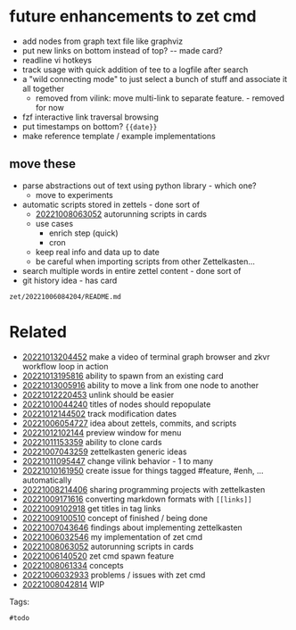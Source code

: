 # future enhancements to zet cmd

- add nodes from graph text file like graphviz
- put new links on bottom instead of top? -- made card?
- readline vi hotkeys
- track usage with quick addition of tee to a logfile after search
- a "wild connecting mode" to just select a bunch of stuff and associate it all together
  - removed from vilink: move multi-link to separate feature. - removed for now
- fzf interactive link traversal browsing
- put timestamps on bottom? `{{date}}`
- make reference template / example implementations

## move these

- parse abstractions out of text using python library - which one?
  - move to experiments
- automatic scripts stored in zettels - done sort of
  - [20221008063052](/zet/20221008063052/README.md) autorunning scripts in cards
  - use cases
    - enrich step (quick)
    - cron
  - keep real info and data up to date
  - be careful when importing scripts from other Zettelkasten...
- search multiple words in entire zettel content - done sort of
- git history idea - has card

` zet/20221006084204/README.md `

# Related

- [20221013204452](/zet/20221013204452/README.md) make a video of terminal graph browser and zkvr workflow loop in action
- [20221013195816](/zet/20221013195816/README.md) ability to spawn from an existing card
- [20221013005916](/zet/20221013005916/README.md) ability to move a link from one node to another
- [20221012220453](/zet/20221012220453/README.md) unlink should be easier
- [20221010044240](/zet/20221010044240/README.md) titles of nodes should repopulate
- [20221012144502](/zet/20221012144502/README.md) track modification dates
- [20221006054727](/zet/20221006054727/README.md) idea about zettels, commits, and scripts
- [20221012102144](/zet/20221012102144/README.md) preview window for menu
- [20221011153359](/zet/20221011153359/README.md) ability to clone cards
- [20221007043259](/zet/20221007043259/README.md) zettelkasten generic ideas
- [20221011095447](/zet/20221011095447/README.md) change vilink behavior - 1 to many
- [20221010161950](/zet/20221010161950/README.md) create issue for things tagged #feature, #enh, ... automatically
- [20221008214406](/zet/20221008214406/README.md) sharing programming projects with zettelkasten
- [20221009171616](/zet/20221009171616/README.md) converting markdown formats with `[[links]]`
- [20221009102918](/zet/20221009102918/README.md) get titles in tag links
- [20221009100510](/zet/20221009100510/README.md) concept of finished / being done
- [20221007043646](/zet/20221007043646/README.md) findings about implementing zettelkasten
- [20221006032546](/zet/20221006032546/README.md) my implementation of zet cmd
- [20221008063052](/zet/20221008063052/README.md) autorunning scripts in cards
- [20221006140520](/zet/20221006140520/README.md) zet cmd spawn feature
- [20221008061334](/zet/20221008061334/README.md) concepts
- [20221006032933](/zet/20221006032933/README.md) problems / issues with zet cmd
- [20221008042814](/zet/20221008042814/README.md) WIP

Tags:

    #todo
